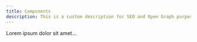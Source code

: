 ```yaml
---
title: Components
description: This is a custom description for SEO and Open Graph purposes, rather than the default generated excerpt. Simply add a description field to the frontmatter.
---
```


Lorem ipsum dolor sit amet...